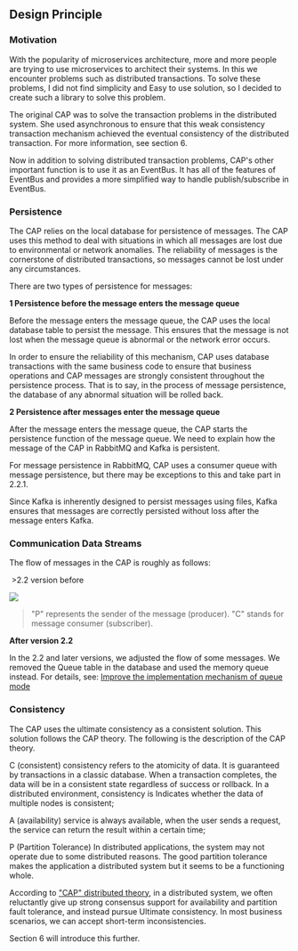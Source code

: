 ## Design Principle

### Motivation

With the popularity of microservices architecture, more and more people are trying to use microservices to architect their systems. In this we encounter problems such as distributed transactions. To solve these problems, I did not find simplicity and Easy to use solution, so I decided to create such a library to solve this problem.

The original CAP was to solve the transaction problems in the distributed system. She used asynchronous to ensure that this weak consistency transaction mechanism achieved the eventual consistency of the distributed transaction. For more information, see section 6.

Now in addition to solving distributed transaction problems, CAP's other important function is to use it as an EventBus. It has all of the features of EventBus and provides a more simplified way to handle publish/subscribe in EventBus.

### Persistence

The CAP relies on the local database for persistence of messages. The CAP uses this method to deal with situations in which all messages are lost due to environmental or network anomalies. The reliability of messages is the cornerstone of distributed transactions, so messages cannot be lost under any circumstances.

There are two types of persistence for messages:

**1 Persistence before the message enters the message queue**

Before the message enters the message queue, the CAP uses the local database table to persist the message. This ensures that the message is not lost when the message queue is abnormal or the network error occurs.

In order to ensure the reliability of this mechanism, CAP uses database transactions with the same business code to ensure that business operations and CAP messages are strongly consistent throughout the persistence process. That is to say, in the process of message persistence, the database of any abnormal situation will be rolled back.

**2 Persistence after messages enter the message queue**
 
After the message enters the message queue, the CAP starts the persistence function of the message queue. We need to explain how the message of the CAP in RabbitMQ and Kafka is persistent.

For message persistence in RabbitMQ, CAP uses a consumer queue with message persistence, but there may be exceptions to this and take part in 2.2.1.

Since Kafka is inherently designed to persist messages using files, Kafka ensures that messages are correctly persisted without loss after the message enters Kafka.

### Communication Data Streams

The flow of messages in the CAP is roughly as follows:

 >2.2 version before

![](http://images2017.cnblogs.com/blog/250417/201708/250417-20170803174645928-1813351415.png)

> "P" represents the sender of the message (producer). "C" stands for message consumer (subscriber).

**After version 2.2**

In the 2.2 and later versions, we adjusted the flow of some messages. We removed the Queue table in the database and used the memory queue instead. For details, see: [Improve the implementation mechanism of queue mode](https://github.com/dotnetcore/CAP/issues/96)
 
### Consistency

The CAP uses the ultimate consistency as a consistent solution. This solution follows the CAP theory. The following is the description of the CAP theory.

C (consistent) consistency refers to the atomicity of data. It is guaranteed by transactions in a classic database. When a transaction completes, the data will be in a consistent state regardless of success or rollback. In a distributed environment, consistency is Indicates whether the data of multiple nodes is consistent;

A (availability) service is always available, when the user sends a request, the service can return the result within a certain time;

P (Partition Tolerance) In distributed applications, the system may not operate due to some distributed reasons. The good partition tolerance makes the application a distributed system but it seems to be a functioning whole.

According to ["CAP" distributed theory](https://en.wikipedia.org/wiki/CAP_theorem), in a distributed system, we often reluctantly give up strong consensus support for availability and partition fault tolerance, and instead pursue Ultimate consistency. In most business scenarios, we can accept short-term inconsistencies.

Section 6 will introduce this further.